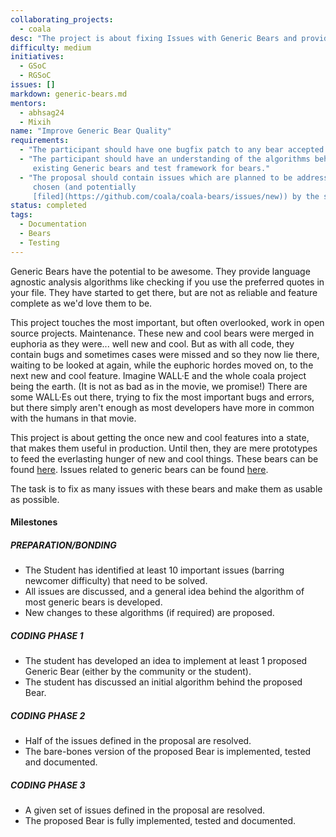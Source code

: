 ```yaml
---
collaborating_projects:
  - coala
desc: "The project is about fixing Issues with Generic Bears and providing better API."
difficulty: medium
initiatives:
  - GSoC
  - RGSoC
issues: []
markdown: generic-bears.md
mentors:
  - abhsag24
  - Mixih
name: "Improve Generic Bear Quality"
requirements:
  - "The participant should have one bugfix patch to any bear accepted."
  - "The participant should have an understanding of the algorithms behind
     existing Generic bears and test framework for bears."
  - "The proposal should contain issues which are planned to be addressed,
     chosen (and potentially
     [filed](https://github.com/coala/coala-bears/issues/new)) by the student."
status: completed
tags:
  - Documentation
  - Bears
  - Testing
---
```


Generic Bears have the potential to be awesome.
They provide language agnostic analysis algorithms like checking if you use the
preferred quotes in your file.
They have started to get there, but are not as reliable and feature complete as
we'd love them to be.

This project touches the most important, but often overlooked, work in open
source projects. Maintenance.
These new and cool bears were merged in euphoria as they were... well new and
cool.
But as with all code, they contain bugs and sometimes cases were missed and so
they now lie there, waiting to be looked at again, while the euphoric hordes
moved on, to the next new and cool feature.
Imagine WALL·E and the whole coala project being the earth.
(It is not as bad as in the movie, we promise!)
There are some WALL·Es out there, trying to fix the most important bugs and
errors, but there simply aren't enough as most developers have more in common
with the humans in that movie.

This project is about getting the once new and cool features into a state, that
makes them useful in production.
Until then, they are mere prototypes to feed the everlasting hunger of new and
cool things.
These bears can be found
[here](https://github.com/coala/coala-bears/tree/master/bears/general). Issues
related to generic bears can be found
[here](https://github.com/coala/coala-bears/issues?utf8=%E2%9C%93&q=is%3Aissue%20is%3Aopen%20label%3Aarea%2Fgenericbears%20).

The task is to fix as many issues with these bears and make them as usable
as possible.

#### Milestones

##### PREPARATION/BONDING

* The Student has identified at least 10 important issues
  (barring newcomer difficulty) that need to be solved.
* All issues are discussed, and a general idea behind the algorithm of
  most generic bears is developed.
* New changes to these algorithms (if required) are proposed.

##### CODING PHASE 1

* The student has developed an idea to implement at least 1 proposed Generic
  Bear (either by the community or the student).
* The student has discussed an initial algorithm behind the proposed Bear.

##### CODING PHASE 2

* Half of the issues defined in the proposal are resolved.
* The bare-bones version of the proposed Bear is implemented, tested and
  documented.

##### CODING PHASE 3

* A given set of issues defined in the proposal are resolved.
* The proposed Bear is fully implemented, tested and documented.
